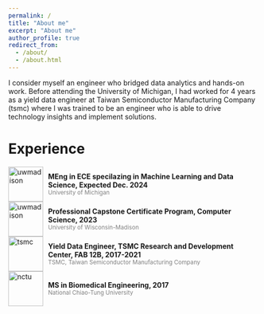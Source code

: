 ```yaml
---
permalink: /
title: "About me"
excerpt: "About me"
author_profile: true
redirect_from: 
  - /about/
  - /about.html
---
```


I consider myself an engineer who bridged data analytics and hands-on work. Before attending the University of Michigan, I had worked for 4 years as a yield data engineer at Taiwan Semiconductor Manufacturing Company (tsmc) where I was trained to be an engineer who is able to drive technology insights and implement solutions.

Experience
======

<div style="display: flex; align-items: center;">
  <img src="https://github.com/YangCheng27/YangCheng27.github.io/assets/56757171/d49c6f57-2be8-4ed5-a16c-1a737bbc5d88" width="70" height="70" alt="uwmadison" title="Graduation Cap"/>
  <div style="margin-left: 10px;">
    <div style="font-weight:bold;">MEng in ECE specilazing in Machine Learning and Data Science, Expected Dec. 2024</div>
    <div style="color:gray; font-size:smaller;">University of Michigan</div>
  </div>
</div>

<div style="display: flex; align-items: center;">
  <img src="https://github.com/YangCheng27/YangCheng27.github.io/assets/56757171/19278dfe-c236-4ba3-993e-36b85615101a" width="70" height="70" alt="uwmadison" title="Graduation Cap"/>
  <div style="margin-left: 10px;">
    <div style="font-weight:bold;">Professional Capstone Certificate Program, Computer Science, 2023</div>
    <div style="color:gray; font-size:smaller;">University of Wisconsin-Madison</div>
  </div>
</div>

<div style="display: flex; align-items: center;">
  <img src="https://github.com/YangCheng27/YangCheng27.github.io/assets/56757171/f4dec595-937d-43fa-8ffb-12907cbecaf8" width="70" height="70" alt="tsmc" title="Graduation Cap"/>
  <div style="margin-left: 10px;">
    <div style="font-weight:bold;">Yield Data Engineer, TSMC Research and Development Center, FAB 12B, 2017-2021</div>
    <div style="color:gray; font-size:smaller;">TSMC, Taiwan Semiconductor Manufacturing Company</div>
  </div>
</div>

<div style="display: flex; align-items: center;">
  <img src="https://github.com/YangCheng27/YangCheng27.github.io/assets/56757171/6abc3851-a24b-4d14-a14c-335a67bc3c1a" width="70" height="70" alt="nctu" title="Graduation Cap"/>
  <div style="margin-left: 10px;">
    <div style="font-weight:bold;">MS in Biomedical Engineering, 2017</div>
    <div style="color:gray; font-size:smaller;">National Chiao-Tung University</div>
  </div>
</div>
